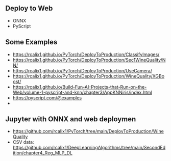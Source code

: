 ## Deploy to Web

* ONNX
* PyScript

## Some Examples

* https://rcalix1.github.io/PyTorch/DeployToProduction/ClassifyImages/
* https://rcalix1.github.io/PyTorch/DeployToProduction/Sec1WineQuality/NN/
* https://rcalix1.github.io/PyTorch/DeployToProduction/UseCamera/
* https://rcalix1.github.io/PyTorch/DeployToProduction/WineQuality/XGBoost/
* https://rcalix1.github.io/Build-Fun-AI-Projects-that-Run-on-the-Web/volume-1-pyscript-and-knn/chapter3/AppKNNiris/index.html
* https://pyscript.com/@examples
* 

  
## Jupyter with ONNX and web deploymen

* https://github.com/rcalix1/PyTorch/tree/main/DeployToProduction/WineQuality
* CSV data: https://github.com/rcalix1/DeepLearningAlgorithms/tree/main/SecondEdition/chapter4_Reg_MLP_DL
